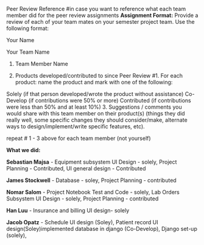 Peer Review Reference
#in case you want to reference what each team member did for the peer review assignments
**Assignment Format:**
Provide a review of each of your team mates on your semester project team.  Use the following format:

Your Name

Your Team Name

1. Team Member Name

2. Products developed/contributed to since Peer Review #1.  For each product: name the product and mark with one of the following:

Solely (if that person developed/wrote the product without assistance)
Co-Develop (if contributions were 50% or more)
Contributed (if contributions were less than 50% and at least 10%)
3. Suggestions / comments you would share with this team member on their product(s) (things they did really well, some specific changes they should consider/make, alternate ways to design/implement/write specific features, etc).

repeat # 1 - 3 above for each team member (not yourself)

**What we did:**

**Sebastian Majsa** - Equipment subsystem UI Design - solely, Project Planning - Contributed, UI general design - Contributed


**James Stockwell** - Database - soley, Project Planning - contributed

**Nomar Salom** - Project Notebook Test and Code - solely, Lab Orders Subsystem UI Design - solely, Project Planning - contributed

**Han Luu** - Insurance and billing UI design- solely

**Jacob Opatz** - Schedule UI design (Soley), Patient record UI design(Soley)implemented database in django (Co-Develop), Django set-up (solely),
